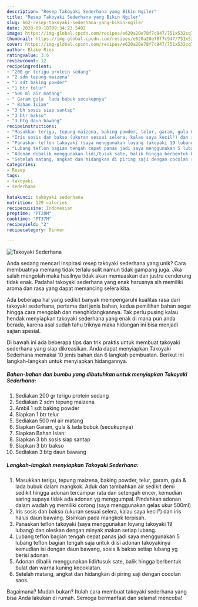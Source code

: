 ```yaml
---
description: "Resep Takoyaki Sederhana yang Bikin Ngiler"
title: "Resep Takoyaki Sederhana yang Bikin Ngiler"
slug: 662-resep-takoyaki-sederhana-yang-bikin-ngiler
date: 2020-09-18T09:34:23.540Z
image: https://img-global.cpcdn.com/recipes/e620a20e78f7c947/751x532cq70/takoyaki-sederhana-foto-resep-utama.jpg
thumbnail: https://img-global.cpcdn.com/recipes/e620a20e78f7c947/751x532cq70/takoyaki-sederhana-foto-resep-utama.jpg
cover: https://img-global.cpcdn.com/recipes/e620a20e78f7c947/751x532cq70/takoyaki-sederhana-foto-resep-utama.jpg
author: Blake Rios
ratingvalue: 3.6
reviewcount: 12
recipeingredient:
- "200 gr terigu protein sedang"
- "2 sdm tepung maizena"
- "1 sdt baking powder"
- "1 btr telur"
- "500 ml air matang"
- " Garam gula  lada bubuk secukupnya"
- " Bahan Isian"
- "3 bh sosis siap santap"
- "3 btr bakso"
- "3 btg daun bawang"
recipeinstructions:
- "Masukkan terigu, tepung maizena, baking powder, telur, garam, gula &amp; lada bubuk dalam mangkok. Aduk dan tambahkan air sedikit demi sedikit hingga adonan tercampur rata dan setengah encer, kemudian saring supaya tidak ada adonan yg menggumpal. Pindahkan adonan dalam wadah yg memiliki corong (saya menggunakan gelas ukur 500ml)"
- "Iris sosis dan bakso (ukuran sesuai selera, kalau saya kecil²) dan iris halus daun bawang. Sisihkan pada mangkok terpisah."
- "Panaskan teflon takoyaki (saya menggunakan loyang takoyaki 19 lubang) dan oleskan dengan minyak makan setiap lubang."
- "Lubang teflon bagian tengah cepat panas jadi saya menggunakan 5 lubang teflon bagian tengah saja untuk diisi adonan takoyakinya kemudian isi dengan daun bawang, sosis &amp; bakso setiap lubang yg berisi adonan."
- "Adonan dibalik menggunakan lidi/tusuk sate, balik hingga berbentuk bulat dan warna kuning kecoklatan."
- "Setelah matang, angkat dan hidangkan di piring saji dengan cocolan saos."
categories:
- Resep
tags:
- takoyaki
- sederhana

katakunci: takoyaki sederhana 
nutrition: 129 calories
recipecuisine: Indonesian
preptime: "PT20M"
cooktime: "PT37M"
recipeyield: "2"
recipecategory: Dinner

---
```



![Takoyaki Sederhana](https://img-global.cpcdn.com/recipes/e620a20e78f7c947/751x532cq70/takoyaki-sederhana-foto-resep-utama.jpg)

Anda sedang mencari inspirasi resep takoyaki sederhana yang unik? Cara membuatnya memang tidak terlalu sulit namun tidak gampang juga. Jika salah mengolah maka hasilnya tidak akan memuaskan dan justru cenderung tidak enak. Padahal takoyaki sederhana yang enak harusnya sih memiliki aroma dan rasa yang dapat memancing selera kita.



Ada beberapa hal yang sedikit banyak mempengaruhi kualitas rasa dari takoyaki sederhana, pertama dari jenis bahan, kedua pemilihan bahan segar hingga cara mengolah dan menghidangkannya. Tak perlu pusing kalau hendak menyiapkan takoyaki sederhana yang enak di mana pun anda berada, karena asal sudah tahu triknya maka hidangan ini bisa menjadi sajian spesial.


Di bawah ini ada beberapa tips dan trik praktis untuk membuat takoyaki sederhana yang siap dikreasikan. Anda dapat menyiapkan Takoyaki Sederhana memakai 10 jenis bahan dan 6 langkah pembuatan. Berikut ini langkah-langkah untuk menyiapkan hidangannya.

<!--inarticleads1-->

##### Bahan-bahan dan bumbu yang dibutuhkan untuk menyiapkan Takoyaki Sederhana:

1. Sediakan 200 gr terigu protein sedang
1. Sediakan 2 sdm tepung maizena
1. Ambil 1 sdt baking powder
1. Siapkan 1 btr telur
1. Sediakan 500 ml air matang
1. Siapkan  Garam, gula &amp; lada bubuk (secukupnya)
1. Siapkan  Bahan Isian:
1. Siapkan 3 bh sosis siap santap
1. Siapkan 3 btr bakso
1. Sediakan 3 btg daun bawang




<!--inarticleads2-->

##### Langkah-langkah menyiapkan Takoyaki Sederhana:

1. Masukkan terigu, tepung maizena, baking powder, telur, garam, gula &amp; lada bubuk dalam mangkok. Aduk dan tambahkan air sedikit demi sedikit hingga adonan tercampur rata dan setengah encer, kemudian saring supaya tidak ada adonan yg menggumpal. Pindahkan adonan dalam wadah yg memiliki corong (saya menggunakan gelas ukur 500ml)
1. Iris sosis dan bakso (ukuran sesuai selera, kalau saya kecil²) dan iris halus daun bawang. Sisihkan pada mangkok terpisah.
1. Panaskan teflon takoyaki (saya menggunakan loyang takoyaki 19 lubang) dan oleskan dengan minyak makan setiap lubang.
1. Lubang teflon bagian tengah cepat panas jadi saya menggunakan 5 lubang teflon bagian tengah saja untuk diisi adonan takoyakinya kemudian isi dengan daun bawang, sosis &amp; bakso setiap lubang yg berisi adonan.
1. Adonan dibalik menggunakan lidi/tusuk sate, balik hingga berbentuk bulat dan warna kuning kecoklatan.
1. Setelah matang, angkat dan hidangkan di piring saji dengan cocolan saos.




Bagaimana? Mudah bukan? Itulah cara membuat takoyaki sederhana yang bisa Anda lakukan di rumah. Semoga bermanfaat dan selamat mencoba!
